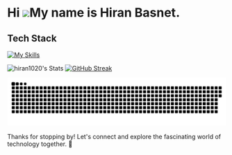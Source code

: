  Hi ![](https://user-images.githubusercontent.com/18350557/176309783-0785949b-9127-417c-8b55-ab5a4333674e.gif)My name is Hiran Basnet.
=======================================================================================================================================
## Tech Stack
[![My Skills](https://skillicons.dev/icons?i=html,css,js,react,rails,vercel)](https://skillicons.dev)

![hiran1020's Stats](https://github-readme-stats-qtg8.vercel.app/api?username=hiran1020&show_icons=true&theme=radical)  [![GitHub Streak](https://github-readme-streak-stats.herokuapp.com/?user=hiran1020&show_icons=true&theme=radical)](https://git.io/streak-stats)


<picture>
  <source media="(prefers-color-scheme: dark)" srcset="https://raw.githubusercontent.com/hiran1020/hiran1020/output/github-contribution-grid-snake-dark.svg">
  <source media="(prefers-color-scheme: light)" srcset="https://raw.githubusercontent.com/hiran1020/hiran1020/output/github-contribution-grid-snake.svg">
  <img alt="github contribution grid snake animation" src="https://raw.githubusercontent.com/hiran1020/hiran1020/output/github-contribution-grid-snake.svg">
</picture>

  
Thanks for stopping by! Let's connect and explore the fascinating world of technology together. :rocket:
